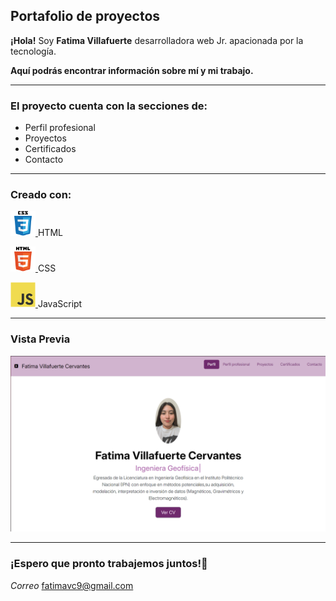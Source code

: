 ## Portafolio de proyectos
**¡Hola!** Soy **Fatima Villafuerte** desarrolladora web Jr. apacionada por la tecnología. 

**Aquí podrás encontrar información sobre mí y mi trabajo.**
___

### El proyecto cuenta con la secciones de:
- Perfil profesional 
- Proyectos
- Certificados
- Contacto
___

### Creado con:
 
<a href="https://www.w3schools.com/css/" target="_blank"> <img src="https://raw.githubusercontent.com/devicons/devicon/master/icons/css3/css3-original-wordmark.svg" alt="css3" width="40" height="40"/> </a> HTML

<a href="https://www.w3.org/html/" target="_blank"> <img src="https://raw.githubusercontent.com/devicons/devicon/master/icons/html5/html5-original-wordmark.svg" alt="html5" width="40" height="40"/> </a> CSS

<a href="https://developer.mozilla.org/en-US/docs/Web/JavaScript" target="_blank"> <img src="https://raw.githubusercontent.com/devicons/devicon/master/icons/javascript/javascript-original.svg" alt="javascript" width="40" height="40"/> </a> JavaScript

___
### Vista Previa
![Proyecto](assets/capturaPerfil.png)
___
### ¡Espero que pronto trabajemos juntos!💜
*Correo*
[fatimavc9@gmail.com](malito:fatimavc9@gmail.com)